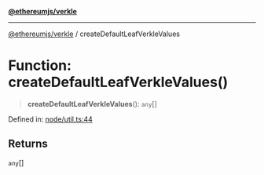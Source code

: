 [**@ethereumjs/verkle**](../README.md)

***

[@ethereumjs/verkle](../README.md) / createDefaultLeafVerkleValues

# Function: createDefaultLeafVerkleValues()

> **createDefaultLeafVerkleValues**(): `any`[]

Defined in: [node/util.ts:44](https://github.com/ethereumjs/ethereumjs-monorepo/blob/master/packages/verkle/src/node/util.ts#L44)

## Returns

`any`[]
